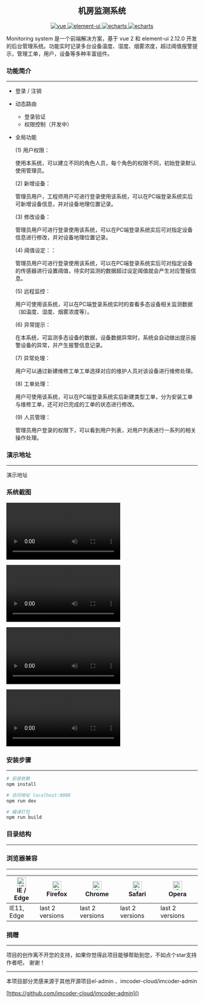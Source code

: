 <h2 align="center">机房监测系统</h2>
<div align="center">
  <a href="https://github.com/vuejs/vue">
    <img src="https://img.shields.io/badge/vue-2.5.2-blue.svg" alt="vue">
  </a>
  <a href="https://github.com/ElemeFE/element">
    <img src="https://img.shields.io/badge/element--ui-2.12.0-brightgreen.svg" alt="element-ui">
  </a>
  <a href="https://www.echartsjs.com/zh/index.html">
    <img src="https://img.shields.io/badge/echarts-4.4.0-orange" alt="echarts">
  </a>
  <a href="https://github.com/dongdong-cloud/dd-admin-web">
    <img src="https://img.shields.io/badge/build-passing-brightgreen" alt="echarts">
  </a>
</div>

Monitoring system 是一个前端解决方案，基于 vue 2 和 element-ui 2.12.0 开发的后台管理系统。功能实时记录多台设备温度、湿度、烟雾浓度，超过阈值报警提示，管理工单，用户，设备等多种丰富组件。


### 功能简介
-----

- 登录 / 注销

- 动态路由
  - 登录验证
  - 权限控制（开发中）
- 全局功能
  
  (1)   用户权限：
  
  使用本系统，可以建立不同的角色人员，每个角色的权限不同，初始登录默认使用管理员。
  
  (2)   新增设备：
  
  管理员用户，工程师用户可进行登录使用该系统，可以在PC端登录系统实后可新增设备信息，并对设备地理位置记录。
  
  (3)   修改设备：
  
  管理员用户可进行登录使用该系统，可以在PC端登录系统实后可对指定设备信息进行修改，并对设备地理位置记录。
  
  (4)   阈值设定：：
  
  管理员用户可进行登录使用该系统，可以在PC端登录系统实后可对指定设备的传感器进行设置阈值，待实时监测的数据超过设定阈值就会产生对应警报信息。
  
  (5)   远程监控：
  
  用户可使用该系统，可以在PC端登录系统实时的查看多态设备相关监测数据（如温度、湿度、烟雾浓度等）。
  
  (6)   异常提示：
  
  在本系统，可监测多态设备的数据，设备数据异常时，系统会自动做出提示报警设备的异常，并产生报警信息记录。
  
  (7)   异常处理：
  
  用户可以通过新建维修工单工单选择对应的维护人员对该设备进行维修处理。
  
  (8)      工单处理：
  
  用户可使用该系统，可以在PC端登录系统实后新建类型工单，分为安装工单与维修工单，还可对已完成的工单的状态进行修改。
  
  (9)   人员管理：
  
  管理员用户登录的权限下，可以看到用户列表，对用户列表进行一系列的相关操作处理。

### 演示地址
-----

演示地址 

### 系统截图

<video src="系统演习视频/多设备监测（字幕+解说）.mp4"></video>

<video src="系统演习视频/设备预警与报警记录（字幕 + 解说）.mp4"></video>

<video src="系统演习视频/设备报修与维修（字幕 + 解说）.mp4"></video>

<video src="系统演习视频/人员管理（字幕 + 解说）.mp4"></video>


### 安装步骤
-----

``` bash
# 安装依赖
npm install

# 访问地址 localhost:8088
npm run dev

# 编译打包
npm run build
```

### 目录结构
-----



### 浏览器兼容
-----

| [<img src="https://raw.githubusercontent.com/alrra/browser-logos/master/src/edge/edge_48x48.png" alt="IE / Edge" width="24px" height="24px" />](http://godban.github.io/browsers-support-badges/)<br>IE / Edge | [<img src="https://raw.githubusercontent.com/alrra/browser-logos/master/src/firefox/firefox_48x48.png" alt="Firefox" width="24px" height="24px" />](http://godban.github.io/browsers-support-badges/)<br>Firefox | [<img src="https://raw.githubusercontent.com/alrra/browser-logos/master/src/chrome/chrome_48x48.png" alt="Chrome" width="24px" height="24px" />](http://godban.github.io/browsers-support-badges/)<br>Chrome | [<img src="https://raw.githubusercontent.com/alrra/browser-logos/master/src/safari/safari_48x48.png" alt="Safari" width="24px" height="24px" />](http://godban.github.io/browsers-support-badges/)<br>Safari | [<img src="https://raw.githubusercontent.com/alrra/browser-logos/master/src/opera/opera_48x48.png" alt="Opera" width="24px" height="24px" />](http://godban.github.io/browsers-support-badges/)<br>Opera |
| --------- | --------- | --------- | --------- | --------- |
| IE11, Edge| last 2 versions| last 2 versions| last 2 versions| last 2 versions

### 捐赠
---
项目的创作离不开您的支持，如果你觉得此项目能够帮助到您，不如点个star支持作者吧， 谢谢！

---
本项目部分灵感来源于其他开源项目el-admin 、imcoder-cloud/imcoder-admin

[https://github.com/imcoder-cloud/imcoder-admin]()